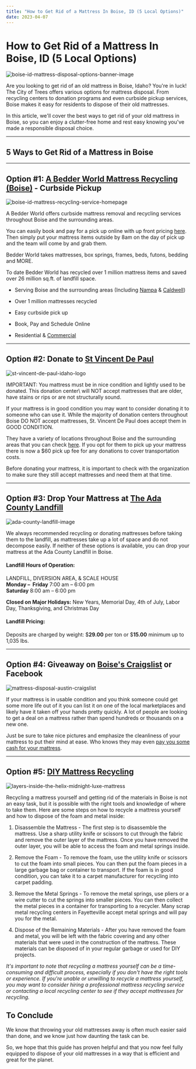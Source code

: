 ```yaml
---
title: "How to Get Rid of a Mattress In Boise, ID (5 Local Options)"
date: 2023-04-07
---
```


# How to Get Rid of a Mattress In Boise, ID (5 Local Options)

![boise-id-mattress-disposal-options-banner-image](images/Most-Attractive-Youtube-Thumbnail-2023-04-07T093701.229-1024x576.png)

Are you looking to get rid of an old mattress in Boise, Idaho? You're in luck! The City of Trees offers various options for mattress disposal. From recycling centers to donation programs and even curbside pickup services, Boise makes it easy for residents to dispose of their old mattresses.

In this article, we'll cover the best ways to get rid of your old mattress in Boise, so you can enjoy a clutter-free home and rest easy knowing you've made a responsible disposal choice.

* * *

## 5 Ways to Get Rid of a Mattress in Boise

* * *

## Option #1: [A Bedder World Mattress Recycling (Boise)](https://www.abedderworld.com/Boise-ID) - Curbside Pickup

![boise-id-mattress-recycling-service-homepage](images/Screen-Shot-2023-04-07-at-9.14.10-AM-1024x573.png)

A Bedder World offers curbside mattress removal and recycling services throughout Boise and the surrounding areas.

You can easily book and pay for a pick up online with up front pricing [here](https://www.abedderworld.com/book-online/). Then simply put your mattress items outside by 8am on the day of pick up and the team will come by and grab them.

Bedder World takes mattresses, box springs, frames, beds, futons, bedding and MORE.

To date Bedder World has recycled over 1 million mattress items and saved over 26 million sq.ft. of landfill space.

- Serving Boise and the surrounding areas (Including [Nampa](https://www.abedderworld.com/Nampa-ID) & [Caldwell](https://www.abedderworld.com/Caldwell-ID))

- Over 1 million mattresses recycled

- Easy curbside pick up

- Book, Pay and Schedule Online

- Residential & [Commercial](https://www.abedderworld.com/commercial/)

* * *

## Option #2: Donate to [St Vincent De Paul](https://svdpid.org/donate-goods/?_ga=2.85495898.277175754.1680880724-1820754630.1680880724)

![st-vincent-de-paul-idaho-logo](images/SVDP-transparent-logo-PREFERED-297x300-1.png)

IMPORTANT: You mattress must be in nice condition and lightly used to be donated. This donation center\\ will NOT accept mattresses that are older, have stains or rips or are not structurally sound.

If your mattress is in good condition you may want to consider donating it to someone who can use it. While the majority of donation centers throughout Boise DO NOT accept mattresses, St. Vincent De Paul does accept them in GOOD CONDITION.

They have a variety of locations throughout Boise and the surrounding areas that you can check [here](https://svdpid.org/thrift-stores/?_ga=2.76731478.277175754.1680880724-1820754630.1680880724). If you opt for them to pick up your mattress there is now a $60 pick up fee for any donations to cover transportation costs.

Before donating your mattress, it is important to check with the organization to make sure they still accept mattresses and need them at that time.

* * *

## Option #3: Drop Your Mattress at [](https://www.cumberlandcountync.gov/departments/solid-waste-group/solid-waste-management/locations/ann-street-landfill)[The Ada County Landfill](https://adacounty.id.gov/landfill/)

![ada-county-landfill-image](images/Screen-Shot-2023-04-07-at-9.29.12-AM-1024x372.png)

We always recommended recycling or donating mattresses before taking them to the landfill, as mattresses take up a lot of space and do not decompose easily. If neither of these options is available, you can drop your mattress at the Ada County Landfill in Boise.

#### **Landfill Hours of Operation:**

LANDFILL, DIVERSION AREA, & SCALE HOUSE  
**Monday –  Friday** 7:00 am – 6:00 pm  
**Saturday** 8:00 am – 6:00 pm

**Closed on Major Holidays:** New Years, Memorial Day, 4th of July, Labor Day, Thanksgiving, and Christmas Day

#### **Landfill Pricing:**

Deposits are charged by weight: $**29.00** per ton or $**15.00** minimum up to 1,035 lbs.

* * *

## Option #4: Giveaway on [Boise's Craigslist](https://boise.craigslist.org/) or Facebook

![mattress-disposal-austin-craigslist](images/Screen-Shot-2019-12-11-at-8.06.07-AM-edited.png)

If your mattress is in usable condition and you think someone could get some more life out of it you can list it on one of the local marketplaces and likely have it taken off your hands pretty quickly. A lot of people are looking to get a deal on a mattress rather than spend hundreds or thousands on a new one.

Just be sure to take nice pictures and emphasize the cleanliness of your mattress to put their mind at ease. Who knows they may even [pay you some cash for your mattress](https://www.abedderworld.com/is-it-illegal-to-sell-a-used-mattress-state-by-state-guide.html/).

* * *

## Option #5: [DIY Mattress Recycling](https://www.abedderworld.com/how-to-recycle-a-mattress/)

![layers-inside-the-helix-midnight-luxe-mattress](images/IMG_4214-768x1024.jpeg)

Recycling a mattress yourself and getting rid of the materials in Boise is not an easy task, but it is possible with the right tools and knowledge of where to take them. Here are some steps on how to recycle a mattress yourself and how to dispose of the foam and metal inside:

1. Disassemble the Mattress - The first step is to disassemble the mattress. Use a sharp utility knife or scissors to cut through the fabric and remove the outer layer of the mattress. Once you have removed the outer layer, you will be able to access the foam and metal springs inside.

3. Remove the Foam - To remove the foam, use the utility knife or scissors to cut the foam into small pieces. You can then put the foam pieces in a large garbage bag or container to transport. If the foam is in good condition, you can take it to a carpet manufacturer for recycling into carpet padding.

5. Remove the Metal Springs - To remove the metal springs, use pliers or a wire cutter to cut the springs into smaller pieces. You can then collect the metal pieces in a container for transporting to a recycler. Many scrap metal recycling centers in Fayetteville accept metal springs and will pay you for the metal.

7. Dispose of the Remaining Materials - After you have removed the foam and metal, you will be left with the fabric covering and any other materials that were used in the construction of the mattress. These materials can be disposed of in your regular garbage or used for DIY projects.

_It's important to note that recycling a mattress yourself can be a time-consuming and difficult process, especially if you don't have the right tools or experience. If you're unable or unwilling to recycle a mattress yourself, you may want to consider hiring a professional mattress recycling service or contacting a local recycling center to see if they accept mattresses for recycling._

## To Conclude

We know that throwing your old mattresses away is often much easier said than done, and we know just how daunting the task can be.

So, we hope that this guide has proven helpful and that you now feel fully equipped to dispose of your old mattresses in a way that is efficient and great for the planet.
